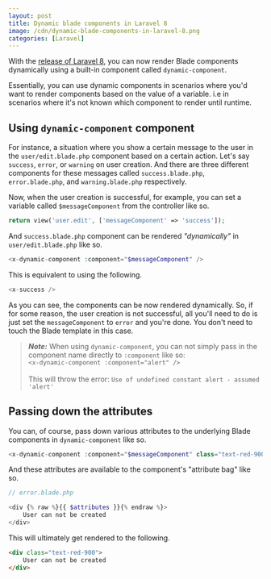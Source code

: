 ```yaml
---
layout: post
title: Dynamic blade components in Laravel 8
image: /cdn/dynamic-blade-components-in-laravel-8.png
categories: [Laravel]
---
```


With the [release of Laravel 8](https://laravel.com/docs/8.x/releases), you can now render Blade components dynamically using a built-in component called `dynamic-component`.

Essentially, you can use dynamic components in scenarios where you'd want to render components based on the value of a variable. i.e in scenarios where it's not known which component to render until runtime.

## Using `dynamic-component` component

For instance, a situation where you show a certain message to the user in the `user/edit.blade.php` component based on a certain action. Let's say `success`, `error`, or `warning` on user creation. And there are three different components for these messages called `success.blade.php`, `error.blade.php`, and `warning.blade.php` respectively. 

Now, when the user creation is successful, for example, you can set a variable called `$messageComponent` from the controller like so.

```php
return view('user.edit', ['messageComponent' => 'success']);
```

And `success.blade.php` component can be rendered *"dynamically"* in `user/edit.blade.php` like so.

```php
<x-dynamic-component :component="$messageComponent" />
```

This is equivalent to using the following.

```php
<x-success />
```

As you can see, the components can be now rendered dynamically. So, if for some reason, the user creation is not successful, all you'll need to do is just set the `messageComponent` to `error` and you're done. You don't need to touch the Blade template in this case.

> ***Note:*** When using `dynamic-component`, you can not simply pass in the component name directly to `:component` like so:<br> 
> `<x-dynamic-component :component="alert" />` <br><br>
> This will throw the error: `Use of undefined constant alert - assumed 'alert'`

## Passing down the attributes

You can, of course, pass down various attributes to the underlying Blade components in `dynamic-component` like so.

```php
<x-dynamic-component :component="$messageComponent" class="text-red-900" />
```

And these attributes are available to the component's "attribute bag" like so.

```php
// error.blade.php

<div {% raw %}{{ $attributes }}{% endraw %}>
    User can not be created
</div>
```

This will ultimately get rendered to the following.

```html
<div class="text-red-900">
    User can not be created
</div>
```
